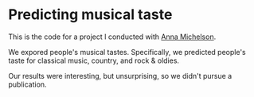 # Predicting musical taste

This is the code for a project I conducted with [Anna Michelson](https://www.mcpherson.edu/directory/anna-michelson/).

We expored people's musical tastes. Specifically, we predicted people's taste for classical music, country, and rock & oldies.

Our results were interesting, but unsurprising, so we didn't pursue a publication.
